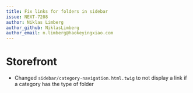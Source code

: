 ```yaml
---
title: Fix links for folders in sidebar
issue: NEXT-7208
author: Niklas Limberg
author_github: NiklasLimberg
author_email: n.limberg@haokeyingxiao.com
---
```

# Storefront
* Changed `sidebar/category-navigation.html.twig` to not display a link if a category has the type of folder
